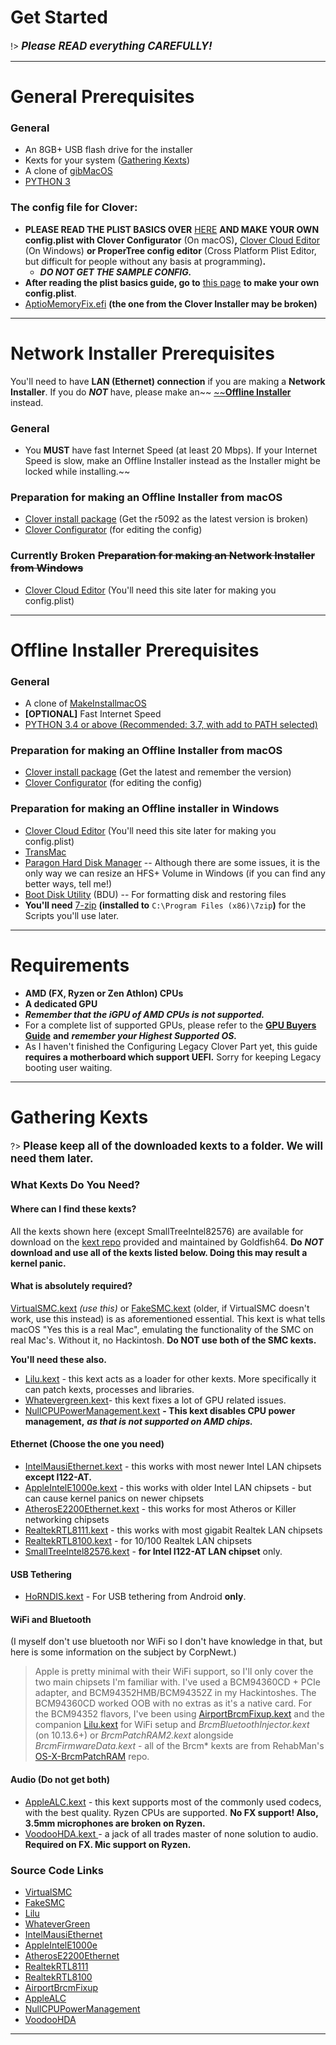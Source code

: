 # Get Started


!> <big>_**Please READ everything CAREFULLY!**_</big>

---

# General Prerequisites

### General

* An 8GB+ USB flash drive for the installer
* Kexts for your system \([Gathering Kexts](gathering-kexts.md)\)
* A clone of [gibMacOS](https://github.com/corpnewt/gibMacOS)
* [PYTHON 3](https://www.python.org/downloads/)

### The config file for Clover:

* **PLEASE READ THE PLIST BASICS OVER** [HERE](https://hackintosh.gitbook.io/-r-hackintosh-vanilla-desktop-guide/config.plist-basics) **AND MAKE YOUR OWN config.plist with Clover Configurator** \(On macOS\)**,** [Clover Cloud Editor](http://cloudclovereditor.altervista.org/cce/index.php) \(On Windows\) **or ProperTree config editor** \(Cross Platform Plist Editor, but difficult for people without any basis at programming\)**.**
  * _**DO NOT GET THE SAMPLE CONFIG.**_
* **After reading the plist basics guide, go to** [this page](../amd-clover-config.plist/README.md) **to make your own config.plist**.
* [AptioMemoryFix.efi](https://cdn.discordapp.com/attachments/251043252046659586/609234258732515329/AptioFix-R27-RELEASE.zip) **\(the one from the Clover Installer may be broken\)**

---

# Network Installer Prerequisites

You'll need to have **LAN \(Ethernet\) connection** if you are making a **Network Installer**. If you do _**NOT**_ have, please make an~~ [~~**Offline Installer**](#offline-installer-prerequisites.md) instead.

### General

* You **MUST** have fast Internet Speed \(at least 20 Mbps\). If your Internet Speed is slow, make an Offline Installer instead as the Installer might be locked while installing.~~

### Preparation for making an Offline Installer from macOS

* [Clover install package](https://cloverdb.com) \(Get the r5092 as the latest version is broken\)
* [Clover Configurator](https://mackie100projects.altervista.org/download-clover-configurator/) \(for editing the config\)

### Currently Broken ~~Preparation for making an Network Installer from Windows~~

* [Clover Cloud Editor](http://cloudclovereditor.altervista.org/cce/index.php) \(You'll need this site later for making you config.plist\)

---

# Offline Installer Prerequisites

### General

* A clone of [MakeInstallmacOS](https://github.com/doesprintfwork/MakeInstallmacOS)
* **\[OPTIONAL\]** Fast Internet Speed
* [PYTHON 3.4 or above \(Recommended: 3.7, with add to PATH selected\)](https://www.python.org/downloads/)

### Preparation for making an Offline Installer from macOS

* [Clover install package](https://cloverdb.com) \(Get the latest and remember the version\)
* [Clover Configurator](https://mackie100projects.altervista.org/download-clover-configurator/) \(for editing the config\)

### Preparation for making an Offline installer in Windows

* [Clover Cloud Editor](http://cloudclovereditor.altervista.org/cce/index.php) \(You'll need this site later for making you config.plist\)
* [TransMac](https://www.acutesystems.com/scrtm.htm)
* [Paragon Hard Disk Manager](https://www.paragon-software.com/free/pm-express/#) -- Although there are some issues, it is the only way we can resize an HFS+ Volume in Windows \(if you can find any better ways, tell me!\)
* [Boot Disk Utility](http://cvad-mac.narod.ru/index/bootdiskutility_exe/0-5) \(BDU\) -- For formatting disk and restoring files
* **You'll need** [7-zip](https://www.7-zip.org/) **\(installed to** `C:\Program Files (x86)\7zip`**\)** for the Scripts you'll use later.

---

# Requirements

* **AMD \(FX, Ryzen or Zen Athlon\) CPUs**
* **A dedicated GPU**
* _**Remember that the iGPU of AMD CPUs is not supported.**_
* For a complete list of supported GPUs, please refer to the [**GPU Buyers Guide**](https://khronokernel-3.gitbook.io/catalina-gpu-buyers-guide/) **and** _**remember your Highest Supported OS.**_
* As I haven't finished the Configuring Legacy Clover Part yet, this guide **requires a motherboard which support UEFI.** Sorry for keeping Legacy booting user waiting.

---

# Gathering Kexts

?> **<big>Please keep all of the downloaded kexts to a folder. We will need them later.</big>**

### What Kexts Do You Need?

#### Where can I find these kexts?

All the kexts shown here \(except SmallTreeIntel82576\) are available for download on the [kext repo](https://1drv.ms/f/s!AiP7m5LaOED-m-J8-MLJGnOgAqnjGw) provided and maintained by Goldfish64. **Do** _**NOT**_ **download and use all of the kexts listed below. Doing this may result a kernel panic.**

#### **What is absolutely required?**

[VirtualSMC.kext](https://onedrive.live.com/?authkey=%21APjCyRpzoAKp4xs&id=FE4038DA929BFB23%21455091&cid=FE4038DA929BFB23) _\(use this\)_ or [FakeSMC.kext](https://onedrive.live.com/?authkey=%21APjCyRpzoAKp4xs&id=FE4038DA929BFB23%21455161&cid=FE4038DA929BFB23) \(older, if VirtualSMC doesn't work, use this instead\) is as aforementioned essential. This kext is what tells macOS "Yes this is a real Mac", emulating the functionality of the SMC on real Mac's. Without it, no Hackintosh. **Do NOT use both of the SMC kexts.**

**You'll need these also.**

* [Lilu.kext](https://onedrive.live.com/?authkey=%21APjCyRpzoAKp4xs&id=FE4038DA929BFB23%21455053&cid=FE4038DA929BFB23) _-_ this kext acts as a loader for other kexts. More specifically it can patch kexts, processes and libraries.
* [Whatevergreen.kext](https://onedrive.live.com/?authkey=%21APjCyRpzoAKp4xs&id=FE4038DA929BFB23%21455095&cid=FE4038DA929BFB23)_-_ this kext fixes a lot of GPU related issues.
* [NullCPUPowerManagement.kext](https://onedrive.live.com/?authkey=%21APjCyRpzoAKp4xs&id=FE4038DA929BFB23%21455158&cid=FE4038DA929BFB23) **- This kext disables CPU power management,** _**as that is not supported on AMD chips.**_

#### Ethernet \(Choose the one you need\)

* [IntelMausiEthernet.kext](https://onedrive.live.com/?authkey=%21APjCyRpzoAKp4xs&id=FE4038DA929BFB23%21455134&cid=FE4038DA929BFB23) - this works with most newer Intel LAN chipsets **except I122-AT.**
* [AppleIntelE1000e.kext](https://onedrive.live.com/?authkey=%21APjCyRpzoAKp4xs&id=FE4038DA929BFB23%21455998&cid=FE4038DA929BFB23) - this works with older Intel LAN chipsets - but can cause kernel panics on newer chipsets
* [AtherosE2200Ethernet.kext](https://onedrive.live.com/?authkey=%21APjCyRpzoAKp4xs&id=FE4038DA929BFB23%21455105&cid=FE4038DA929BFB23) - this works for most Atheros or Killer networking chipsets
* [RealtekRTL8111.kext](https://onedrive.live.com/?authkey=%21APjCyRpzoAKp4xs&id=FE4038DA929BFB23%21455143&cid=FE4038DA929BFB23) - this works with most gigabit Realtek LAN chipsets
* [RealtekRTL8100.kext](https://onedrive.live.com/?authkey=%21APjCyRpzoAKp4xs&id=FE4038DA929BFB23%21455140&cid=FE4038DA929BFB23) - for 10/100 Realtek LAN chipsets
* [SmallTreeIntel82576.kext](https://drive.google.com/file/d/0B5Txx3pb7pgcOG5lSEF2VzFySWM/view) - **for Intel I122-AT LAN chipset** only.

#### USB Tethering

* [HoRNDIS.kext](https://github.com/midi1996/JBOG/blob/master/Extra/HoRNDIS.kext.zip?raw=true) - For USB tethering from Android **only**.

#### WiFi and Bluetooth 

\(I myself don't use bluetooth nor WiFi so I don't have knowledge in that, but here is some information on the subject by CorpNewt.\) 

> Apple is pretty minimal with their WiFi support, so I'll only cover the two main chipsets I'm familiar with. I've used a BCM94360CD + PCIe adapter, and BCM94352HMB/BCM94352Z in my Hackintoshes. The BCM94360CD worked OOB with no extras as it's a native card. For the BCM94352 flavors, I've been using [AirportBrcmFixup.kext](https://onedrive.live.com/?authkey=%21APjCyRpzoAKp4xs&id=FE4038DA929BFB23%21455063&cid=FE4038DA929BFB23) and the companion [Lilu.kext](https://onedrive.live.com/?authkey=%21APjCyRpzoAKp4xs&id=FE4038DA929BFB23%21455053&cid=FE4038DA929BFB23) for WiFi setup and _BrcmBluetoothInjector.kext_ \(on 10.13.6+\) or _BrcmPatchRAM2.kext_ alongside _BrcmFirmwareData.kext_ - all of the Brcm\* kexts are from RehabMan's [OS-X-BrcmPatchRAM](https://github.com/RehabMan/OS-X-BrcmPatchRAM) repo.

#### Audio \(Do not get both\)

* [AppleALC.kext](https://onedrive.live.com/?authkey=%21APjCyRpzoAKp4xs&id=FE4038DA929BFB23%21455056&cid=FE4038DA929BFB23) _-_ this kext supports most of the commonly used codecs, with the best quality. Ryzen CPUs are supported. **No FX support! Also, 3.5mm microphones are broken on Ryzen.**
* [VoodooHDA.kext ](https://sourceforge.net/projects/voodoohda/)_-_ a jack of all trades master of none solution to audio. **Required on FX. Mic support on Ryzen.**

### **Source Code Links**

* [VirtualSMC](https://github.com/acidanthera/VirtualSMC)
* [FakeSMC](https://github.com/RehabMan/OS-X-FakeSMC-kozlek)
* [Lilu](https://github.com/acidanthera/Lilu)
* [WhateverGreen](https://github.com/acidanthera/WhateverGreen)
* [IntelMausiEthernet](https://github.com/Mieze/IntelMausiEthernet)
* [AppleIntelE1000e](https://github.com/chris1111/AppleIntelE1000e)
* [AtherosE2200Ethernet](https://github.com/Mieze/AtherosE2200Ethernet)
* [RealtekRTL8111](https://github.com/Mieze/RTL8111_driver_for_OS_X)
* [RealtekRTL8100](https://github.com/Mieze/RealtekRTL8100)
* [AirportBrcmFixup](https://github.com/acidanthera/AirportBrcmFixup)
* [AppleALC](https://github.com/acidanthera/AppleALC)
* [NullCPUPowerManagement](https://github.com/corpnewt/NullCPUPowerManagement)
* [VoodooHDA](https://sourceforge.net/p/voodoohda/code/HEAD/tree/)

---
